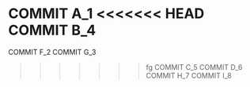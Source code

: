 COMMIT A_1
<<<<<<< HEAD
COMMIT B_4
=======
COMMIT F_2
COMMIT G_3
>>>>>>> fg
COMMIT C_5
COMMIT D_6
COMMIT H_7
COMMIT I_8
